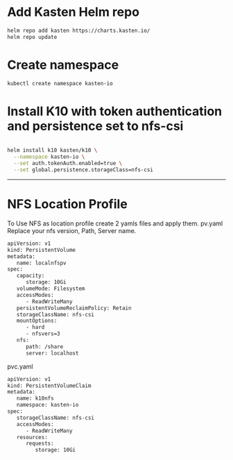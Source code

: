 # Add Kasten Helm repo

```bash
helm repo add kasten https://charts.kasten.io/
helm repo update
```
# Create namespace
```bash
kubectl create namespace kasten-io
```

# Install K10 with token authentication and persistence set to nfs-csi
```bash

helm install k10 kasten/k10 \
  --namespace kasten-io \
  --set auth.tokenAuth.enabled=true \
  --set global.persistence.storageClass=nfs-csi
```
---
# NFS Location Profile
To Use NFS as location profile create 2 yamls files and apply them. 
pv.yaml Replace your nfs version, Path, Server name. 

```bash
apiVersion: v1
kind: PersistentVolume
metadata:
   name: localnfspv
spec:
   capacity:
      storage: 10Gi
   volumeMode: Filesystem
   accessModes:
      - ReadWriteMany
   persistentVolumeReclaimPolicy: Retain
   storageClassName: nfs-csi 
   mountOptions:
      - hard
      - nfsvers=3
   nfs:
      path: /share
      server: localhost
```

pvc.yaml 
```bash
apiVersion: v1
kind: PersistentVolumeClaim
metadata:
   name: k10nfs
   namespace: kasten-io
spec:
   storageClassName: nfs-csi 
   accessModes:
      - ReadWriteMany
   resources:
      requests:
         storage: 10Gi
```
